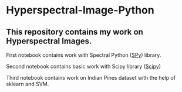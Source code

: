 # Hyperspectral-Image-Python

## This repository contains my work on Hyperspectral Images.

First notebook contains work with Spectral Python ([SPy](http://www.spectralpython.net/)) library.

Second notebook contains basic work with Scipy library ([Scipy](https://docs.scipy.org/doc/scipy/reference/io.html/))

Third notebook contains work on Indian Pines dataset with the help of sklearn and SVM.



